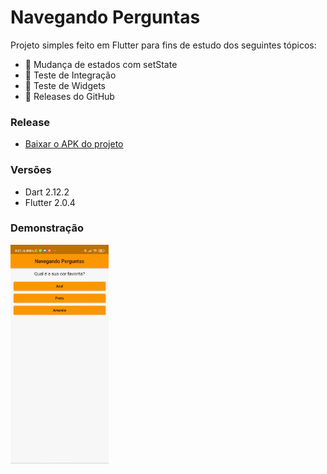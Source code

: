 
# Navegando Perguntas

Projeto simples feito em Flutter para fins de estudo dos seguintes tópicos:

- 🚥 Mudança de estados com setState
- 🧪 Teste de Integração
- 🧩 Teste de Widgets
- 📌 Releases do GitHub

### Release

- [Baixar o APK do projeto](https://github.com/muriloformiga/navegando_perguntas/releases/tag/example)

### Versões

- Dart 2.12.2
- Flutter 2.0.4

### Demonstração

<img src="https://raw.githubusercontent.com/muriloformiga/navegando_perguntas/main/example.gif" alt="example gif" height="350" />